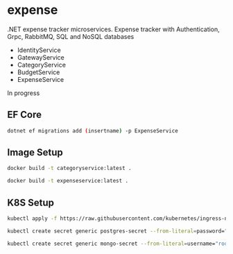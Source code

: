 # expense
.NET expense tracker microservices.
Expense tracker with Authentication, Grpc, RabbitMQ, SQL and NoSQL databases

- IdentityService  
- GatewayService  
- CategoryService  
- BudgetService  
- ExpenseService

In progress

## EF Core

```bash
dotnet ef migrations add (insertname) -p ExpenseService
```

## Image Setup

```bash
docker build -t categoryservice:latest .
```

```bash
docker build -t expenseservice:latest .
```

## K8S Setup

```bash
kubectl apply -f https://raw.githubusercontent.com/kubernetes/ingress-nginx/controller-v1.3.0/deploy/static/provider/cloud/deploy.yaml
```

```bash
kubectl create secret generic postgres-secret --from-literal=password="postgrespw"
```

```bash
kubectl create secret generic mongo-secret --from-literal=username="root" --from-literal=password="mongopw"
```
